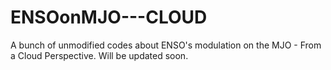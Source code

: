# ENSOonMJO---CLOUD
A bunch of unmodified codes about ENSO's modulation on the MJO - From a Cloud Perspective. Will be updated soon.
